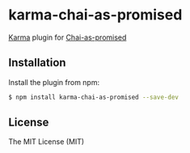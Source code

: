 # karma-chai-as-promised

[Karma](http://karma-runner.github.io) plugin for  [Chai-as-promised](https://github.com/domenic/chai-as-promised/)
## Installation

Install the plugin from npm:

```sh
$ npm install karma-chai-as-promised --save-dev
```

## License
The MIT License (MIT)
